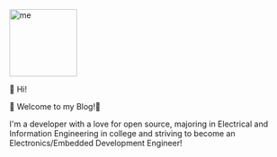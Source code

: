 <img src="https://codeyi.cc/bl-content/uploads/Silent%20Field.png" width = "120" height = "120" alt="me" align=center />

👋 Hi!

🎉 Welcome to my Blog!🎉

I'm a developer with a love for open source, majoring in Electrical and Information Engineering in college and striving to become an Electronics/Embedded Development Engineer!
